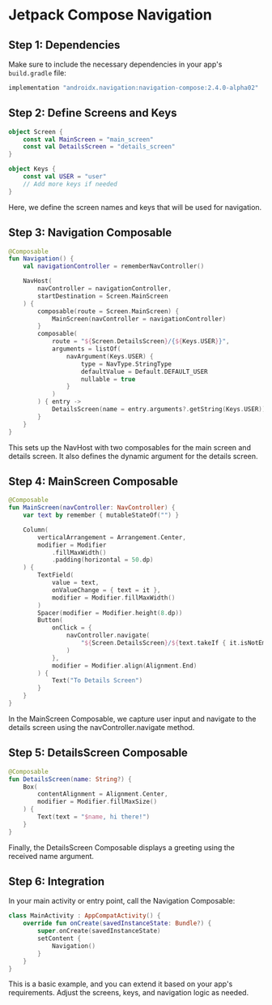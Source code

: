 # Jetpack Compose Navigation

## Step 1: Dependencies

Make sure to include the necessary dependencies in your app's `build.gradle` file:

```gradle
implementation "androidx.navigation:navigation-compose:2.4.0-alpha02"
```

## Step 2: Define Screens and Keys
```kotlin
object Screen {
    const val MainScreen = "main_screen"
    const val DetailsScreen = "details_screen"
}

object Keys {
    const val USER = "user"
    // Add more keys if needed
}
```

Here, we define the screen names and keys that will be used for navigation.

## Step 3: Navigation Composable
```kotlin
@Composable
fun Navigation() {
    val navigationController = rememberNavController()

    NavHost(
        navController = navigationController,
        startDestination = Screen.MainScreen
    ) {
        composable(route = Screen.MainScreen) {
            MainScreen(navController = navigationController)
        }
        composable(
            route = "${Screen.DetailsScreen}/{${Keys.USER}}",
            arguments = listOf(
                navArgument(Keys.USER) {
                    type = NavType.StringType
                    defaultValue = Default.DEFAULT_USER
                    nullable = true
                }
            )
        ) { entry ->
            DetailsScreen(name = entry.arguments?.getString(Keys.USER))
        }
    }
}
```

This sets up the NavHost with two composables for the main screen and details screen. It also defines the dynamic argument for the details screen.

## Step 4: MainScreen Composable
```kotlin
@Composable
fun MainScreen(navController: NavController) {
    var text by remember { mutableStateOf("") }

    Column(
        verticalArrangement = Arrangement.Center,
        modifier = Modifier
            .fillMaxWidth()
            .padding(horizontal = 50.dp)
    ) {
        TextField(
            value = text,
            onValueChange = { text = it },
            modifier = Modifier.fillMaxWidth()
        )
        Spacer(modifier = Modifier.height(8.dp))
        Button(
            onClick = {
                navController.navigate(
                    "${Screen.DetailsScreen}/${text.takeIf { it.isNotEmpty() } ?: Default.DEFAULT_USER}"
                )
            },
            modifier = Modifier.align(Alignment.End)
        ) {
            Text("To Details Screen")
        }
    }
}
```

In the MainScreen Composable, we capture user input and navigate to the details screen using the navController.navigate method.

## Step 5: DetailsScreen Composable
```kotlin
@Composable
fun DetailsScreen(name: String?) {
    Box(
        contentAlignment = Alignment.Center,
        modifier = Modifier.fillMaxSize()
    ) {
        Text(text = "$name, hi there!")
    }
}
```
Finally, the DetailsScreen Composable displays a greeting using the received name argument.

## Step 6: Integration
In your main activity or entry point, call the Navigation Composable:
```kotlin
class MainActivity : AppCompatActivity() {
    override fun onCreate(savedInstanceState: Bundle?) {
        super.onCreate(savedInstanceState)
        setContent {
            Navigation()
        }
    }
}
```

This is a basic example, and you can extend it based on your app's requirements. Adjust the screens, keys, and navigation logic as needed.
